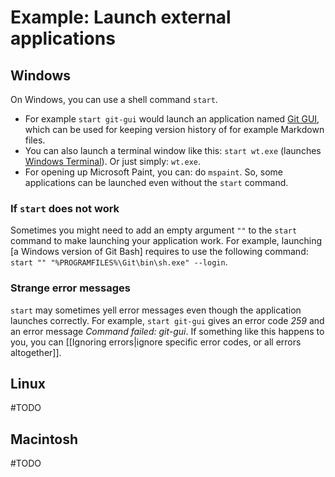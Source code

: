 # Example: Launch external applications
## Windows
On Windows, you can use a shell command `start`.
- For example `start git-gui` would launch an application named [Git GUI](https://git-scm.com/docs/git-gui), which can be used for keeping version history of for example Markdown files.
- You can also launch a terminal window like this: `start wt.exe` (launches [Windows Terminal](https://www.microsoft.com/en-us/p/windows-terminal/9n0dx20hk701)). Or just simply: `wt.exe`.
- For opening up Microsoft Paint, you can: do `mspaint`. So, some applications can be launched even without the `start` command.


### If `start` does not work

Sometimes you might need to add  an empty argument `""` to the `start` command to make launching your application work. For example, launching [a Windows version of Git Bash] requires to use the following command: `start "" "%PROGRAMFILES%\Git\bin\sh.exe" --login`.

### Strange error messages
`start` may sometimes yell error messages even though the application launches correctly. For example, `start git-gui` gives an error code *259* and an error message *Command failed: git-gui*. If something like this happens to you, you can [[Ignoring errors|ignore specific error codes, or all errors altogether]].

## Linux
#TODO

## Macintosh
#TODO 